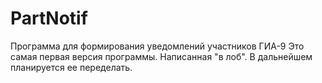 # PartNotif
Программа для формирования уведомлений участников ГИА-9
Это самая первая версия программы. Написанная "в лоб".
В дальнейшем планируется ее переделать.

